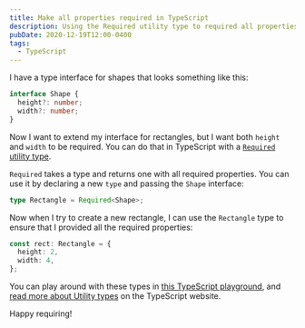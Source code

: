 ```yaml
---
title: Make all properties required in TypeScript
description: Using the Required utility type to required all properties of a type
pubDate: 2020-12-19T12:00-0400
tags:
  - TypeScript
---
```


I have a type interface for shapes that looks something like this:

```ts
interface Shape {
  height?: number;
  width?: number;
}
```

Now I want to extend my interface for rectangles, but I want both `height` and `width` to be required. You can do that in TypeScript with a [`Required` utility type](https://www.typescriptlang.org/docs/handbook/utility-types.html#requiredtype).

`Required` takes a type and returns one with all required properties. You can use it by declaring a new `type` and passing the `Shape` interface:

```ts
type Rectangle = Required<Shape>;
```

Now when I try to create a new rectangle, I can use the `Rectangle` type to ensure that I provided all the required properties:

```ts
const rect: Rectangle = {
  height: 2,
  width: 4,
};
```

You can play around with these types in [this TypeScript playground](https://www.typescriptlang.org/play?#code/JYOwLgpgTgZghgYwgAgMoAs4AcUG8BQyRy6EwA5umAPwBcyIArgLYBG0A3IcQO7AAmYdHQYt2ULgF98+MAE8cyAEoQEYOCHIAbFAF5lEAI6NgUCPwA8GbBAB8MhAHsQAZzDIza+irUbte5AJiEjJKMHoAFgAabiI+QXR6AA58SSA), and [read more about Utility types](https://www.typescriptlang.org/docs/handbook/utility-types.html) on the TypeScript website.

Happy requiring!
